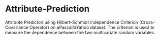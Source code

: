 # Attribute-Prediction

Attribute Predicton using Hilbert-Schmidt Independence Criterion (Cross-Covariance Operator) on aPascal/aYahoo dataset.
The criterion is used to measure the dependence between the two multivariate random variables.
